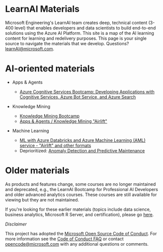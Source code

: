 # LearnAI Materials 

Microsoft Engineering's LearnAI team creates deep, technical content (3-400 level) that enables developers and data scientists to build end-to-end solutions using the Azure AI Platform. This site is a map of the AI learning content for learning and redelivery purposes. This page is your single source to navigate the materials that we develop. Questions? [learnAI@microsoft.com](mailto:learnAI@microsoft.com).

# AI-oriented materials

- Apps & Agents
  - [Azure Cognitive Services Bootcamp: Developing Applications with Cognitive Services, Azure Bot Service, and Azure Search][emergingbootcamp]
  
- Knowledge Mining
  - [Knowledge Mining Bootcamp](https://azure.github.io/LearnAI-KnowledgeMiningBootcamp/)
  - [Apps & Agents / Knowledge Mining "Airlift"](https://github.com/Azure/LearnAI-Airlift)
  
- Machine Learning
  - [ML with Azure Databricks and Azure Machine Learning (AML) service - "Airlift" and other formats](https://azure.github.io/LearnAI_Azure_ML/)
  - Deprioritized: [Anomaly Detection and Predictive Maintenance](https://azure.github.io/LearnAI-ADPM)

# Older materials

As products and features change, some courses are no longer maintained and deprecated, e.g., the LearnAI Bootcamp for Professional AI Developers and older advanced analytics courses. These courses are still available for viewing but they are not maintained.

If you're looking for these earlier materials (topics include data science, business analytics, Microsoft R Server, and certification), please go [here][older_learnai_materials].

*Disclaimer*

This project has adopted the [Microsoft Open Source Code of Conduct](https://opensource.microsoft.com/codeofconduct/). For more information see the [Code of Conduct FAQ](https://opensource.microsoft.com/codeofconduct/faq/) or contact [opencode@microsoft.com](mailto:opencode@microsoft.com) with any additional questions or comments.

[emergingbootcamp]: https://github.com/Azure/LearnAI-Bootcamp
[advancedbot]: https://azure.github.io/learnAnalytics-AdvancedFeaturesforMicrosoftBotFramework
[buildingcomputervision]: https://azure.github.io/learnAnalytics-Buildingacomputervisionapplicationusingcustomvisionservice
[designingandarchitectingintelligentagents]: https://azure.github.io/LearnAI-DesigningandArchitectingIntelligentAgents/
[buildinganenterprisecognitivesearchsolution]: https://azure.github.io/LearnAI-Cognitive-Search/
[ai-lp-home]: https://azure.microsoft.com/en-us/training/learning-paths/azure-ai-developer/
[ai-lp-gettingstarted]: https://learnanalytics.microsoft.com/learningpaths/developing-ai-applications-getting-started
[ai-lp-nlp]: https://learnanalytics.microsoft.com/learningpaths/developing-custom-ai-applications
[ai-lp-deeplearning]: https://learnanalytics.microsoft.com/learningpaths/developing-advanced-ai-applications
[older_learnai_materials]: https://github.com/Azure/learnAnalytics-public/blob/gh-pages/learnanalytics_materials.md

